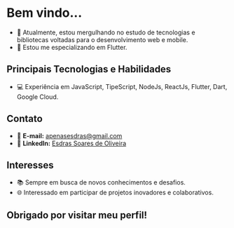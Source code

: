 # Bem vindo...
- 🔭 Atualmente, estou mergulhando no estudo de tecnologias e bibliotecas voltadas para o desenvolvimento web e mobile.
- 🌱 Estou me especializando em Flutter.

## Principais Tecnologias e Habilidades
- 💻 Experiência em JavaScript, TipeScript, NodeJs, ReactJs, Flutter, Dart, Google Cloud.
<!-- - 🚀 Projetos notáveis: [Se você tiver projetos interessantes, destaque-os aqui.]-->

## Contato
- 📧 **E-mail:** [apenasesdras@gmail.com](apenasesdras@gmail.com)
- 🔗 **LinkedIn:** [Esdras Soares de Oliveira](https://www.linkedin.com/in/esdrasdeoliveira/)

## Interesses
- 📚 Sempre em busca de novos conhecimentos e desafios.
- 🌐 Interessado em participar de projetos inovadores e colaborativos.

## Obrigado por visitar meu perfil!

